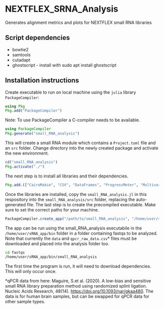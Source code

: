 # NEXTFLEX_SRNA_Analysis
Generates alignment metrics and plots for NEXTFLEX small RNA libraries

## Script dependencies
- bowtie2
- samtools
- cutadapt
- ghostscript - install with sudo apt install ghostscript

## Installation instructions

Create executable to run on local machine using the `julia` library `PackageCompiler`:

```julia
using Pkg
Pkg.add("PackageCompiler")
```
Note: To use PackageCompiler a C-compiler needs to be available.

```julia
using PackageCompiler
Pkg.generate("small_RNA_analysis")
```
This will create a small RNA module which contains a `Project.toml` file and an `src` folder.
Change directory into the newly created package and activate the new environment.

```julia
cd("small_RNA_analysis")
Pkg.activate("./")
```
The next step is to install all libraries and their dependencies.

```julia
Pkg.add.(["CairoMakie", "CSV", "DataFrames", "ProgressMeter", "MultivariateStats", "StatsBase", "StatsPlots", "Statistics", "MLBase", "GLM", "Measures", "GZip", "UMAP", "Clustering", "Distances"])
```
Once the libraries are installed, copy the `small_RNA_analysis.jl` in this respository into the `small_RNA_analysis/src` folder, replacing the auto-generated file.
The last step is to create the precompiled executable. Make sure to set the correct paths for your machine.

```julia
PackageCompiler.create_app("/path/to/small_RNA_analysis", "/home/user/sRNA_app", incremental=true, precompile_execution_file="/path/to/small_RNA_analysis/src/small_RNA_analysis.jl")
```

The app can be run using the small_RNA_analysis executabile in the `/home/user/sRNA_app/bin` folder in a folder containing fastqs to be analyzed. Note that currently the `data` and `qpcr_raw_data.csv`* files must be downloaded and placed into the analysis folder too.

```bash
cd fastqs
/home/user/sRNA_app/bin/small_RNA_analysis
```
The first time the program is run, it will need to download dependencies. This will only occur once.

*qPCR data from here: Maguire, S.et al. (2020). A low-bias and sensitive small RNA library preparation method using randomized splint ligation. Nucleic Acids Research, 48(14). https://doi.org/10.1093/nar/gkaa480. The data is for human brain samples, but can be swapped for qPCR data for other sample types.
